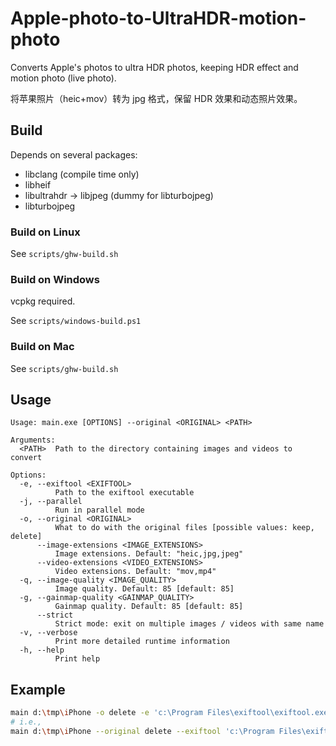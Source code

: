 # Apple-photo-to-UltraHDR-motion-photo

Converts Apple's photos to ultra HDR photos, keeping HDR effect and motion photo (live photo).

将苹果照片（heic+mov）转为 jpg 格式，保留 HDR 效果和动态照片效果。

## Build

Depends on several packages:
- libclang (compile time only)
- libheif
- libultrahdr -> libjpeg (dummy for libturbojpeg)
- libturbojpeg

### Build on Linux
See `scripts/ghw-build.sh`

### Build on Windows
vcpkg required.

See `scripts/windows-build.ps1`

### Build on Mac
See `scripts/ghw-build.sh`

## Usage
```
Usage: main.exe [OPTIONS] --original <ORIGINAL> <PATH>

Arguments:
  <PATH>  Path to the directory containing images and videos to convert

Options:
  -e, --exiftool <EXIFTOOL>
          Path to the exiftool executable
  -j, --parallel
          Run in parallel mode
  -o, --original <ORIGINAL>
          What to do with the original files [possible values: keep, delete]
      --image-extensions <IMAGE_EXTENSIONS>
          Image extensions. Default: "heic,jpg,jpeg"
      --video-extensions <VIDEO_EXTENSIONS>
          Video extensions. Default: "mov,mp4"
  -q, --image-quality <IMAGE_QUALITY>
          Image quality. Default: 85 [default: 85]
  -g, --gainmap-quality <GAINMAP_QUALITY>
          Gainmap quality. Default: 85 [default: 85]
      --strict
          Strict mode: exit on multiple images / videos with same name
  -v, --verbose
          Print more detailed runtime information
  -h, --help
          Print help
```

## Example
```bash
main d:\tmp\iPhone -o delete -e 'c:\Program Files\exiftool\exiftool.exe' -j --strict
# i.e.,
main d:\tmp\iPhone --original delete --exiftool 'c:\Program Files\exiftool\exiftool.exe' -j --strict
```
